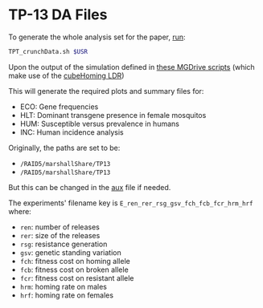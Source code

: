 # TP-13 DA Files

To generate the whole analysis set for the paper, [run](./TPT_crunchData.sh):

```bash
TPT_crunchData.sh $USR
```

Upon the output of the simulation defined in [these MGDrive scripts](https://github.com/Chipdelmal/MGDrivE/tree/master/Main/TP13) (which make use of the [cubeHoming LDR](https://github.com/Chipdelmal/MGDrivE/blob/fb2106b7cfd52116121c8b6a4fa14ad360056e40/MGDri.vE/R/Cube-CRISPR2MF.R))

This will generate the required plots and summary files for:

* ECO: Gene frequencies
* HLT: Dominant transgene presence in female mosquitos
* HUM: Susceptible versus prevalence in humans
* INC: Human incidence analysis

Originally, the paths are set to be:

* `/RAID5/marshallShare/TP13` 
* `/RAID5/marshallShare/TP13`

But this can be changed in the [aux](./TPT_aux.py) file if needed.

The experiments' filename key is `E_ren_rer_rsg_gsv_fch_fcb_fcr_hrm_hrf` where:

* `ren`: number of releases
* `rer`: size of the releases
* `rsg`: resistance generation
* `gsv`: genetic standing variation
* `fch`: fitness cost on homing allele
* `fcb`: fitness cost on broken allele
* `fcr`: fitness cost on resistant allele
* `hrm`: homing rate on males
* `hrf`: homing rate on females
